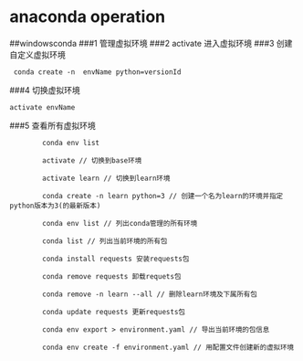 # anaconda operation
##windowsconda
###1 管理虚拟环境
###2 activate
进入虚拟环境
###3 创建自定义虚拟环境
```
 conda create -n  envName python=versionId
```
###4 切换虚拟环境
```
activate envName
```
###5 查看所有虚拟环境
```
        conda env list

        activate // 切换到base环境

        activate learn // 切换到learn环境

        conda create -n learn python=3 // 创建一个名为learn的环境并指定python版本为3(的最新版本)

        conda env list // 列出conda管理的所有环境

        conda list // 列出当前环境的所有包

        conda install requests 安装requests包

        conda remove requests 卸载requets包

        conda remove -n learn --all // 删除learn环境及下属所有包

        conda update requests 更新requests包

        conda env export > environment.yaml // 导出当前环境的包信息

        conda env create -f environment.yaml // 用配置文件创建新的虚拟环境
```

